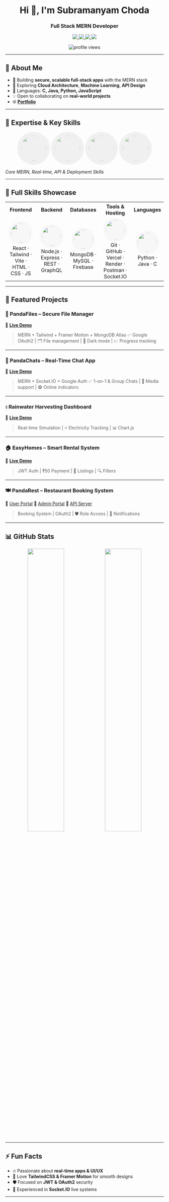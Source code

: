 <!-- README.md -->

<h1 align="center">Hi 👋, I'm Subramanyam Choda</h1>
<h3 align="center">Full Stack MERN Developer</h3>

<p align="center">
  <a href="https://linkedin.com/in/subramanyam-choda-29238a305" target="_blank">
    <img src="https://img.shields.io/badge/LinkedIn-Connect-blue?style=for-the-badge&logo=linkedin&logoColor=white" />
  </a>
  <a href="mailto:subramanyamchoda50@gmail.com">
    <img src="https://img.shields.io/badge/Gmail-Email Me-D14836?style=for-the-badge&logo=gmail&logoColor=white" />
  </a>
  <a href="https://drive.google.com/file/d/1HdmiHFaZf7kAu6ux95Zf1DPl_9fzTSA-/view?usp=sharing" target="_blank">
    <img src="https://img.shields.io/badge/Resume-View-007ACC?style=for-the-badge&logo=google-drive&logoColor=white" />
  </a>
  <a href="https://www.youtube.com/@webdevwithpandas" target="_blank">
    <img src="https://img.shields.io/badge/YouTube-Subscribe-FF0000?style=for-the-badge&logo=youtube&logoColor=white" />
  </a>
</p>

<p align="center">
  <img src="https://komarev.com/ghpvc/?username=subramanyamchoda&style=flat-square&color=blue" alt="profile views" />
</p>

---

## 🚀 About Me

* 🔭 Building **secure, scalable full-stack apps** with the MERN stack
* 🌱 Exploring **Cloud Architecture**, **Machine Learning**, **API Design**
* 🧠 Languages: **C, Java, Python, JavaScript**
* 💡 Open to collaborating on **real-world projects**
* 🌐 [**Portfolio**](https://subramanyamchoda.vercel.app/)

---

## 🎯 Expertise & Key Skills

<p align="center">
  <img src="https://skillicons.dev/icons?i=react,nodejs,mongodb" style="border-radius:50%;padding:12px;background:#f0f0f0;" width="80" />
  <img src="https://skillicons.dev/icons?i=express,tailwind,socketio" style="border-radius:50%;padding:12px;background:#f0f0f0;" width="80" />
  <img src="https://skillicons.dev/icons?i=rest,graphql,git" style="border-radius:50%;padding:12px;background:#f0f0f0;" width="80" />
  <img src="https://skillicons.dev/icons?i=postman,vercel" style="border-radius:50%;padding:12px;background:#f0f0f0;" width="80" />
</p>

*Core MERN, Real-time, API & Deployment Skills*

---

## 🎨 Full Skills Showcase

<div align="center">
<table cellpadding="10">
  <tr>
    <th align="center">Frontend</th>
    <th align="center">Backend</th>
    <th align="center">Databases</th>
    <th align="center">Tools & Hosting</th>
    <th align="center">Languages</th>
  </tr>
  <tr>
    <td align="center">
      <img src="https://skillicons.dev/icons?i=react,tailwind,vite,html,css,js" style="border-radius:50%;padding:8px;background:#f7f7f7;" width="60" /><br>
      React · Tailwind · Vite · HTML · CSS · JS
    </td>
    <td align="center">
      <img src="https://skillicons.dev/icons?i=nodejs,express,rest,graphql" style="border-radius:50%;padding:8px;background:#f7f7f7;" width="60" /><br>
      Node.js · Express · REST · GraphQL
    </td>
    <td align="center">
      <img src="https://skillicons.dev/icons?i=mongodb,mysql,firebase" style="border-radius:50%;padding:8px;background:#f7f7f7;" width="60" /><br>
      MongoDB · MySQL · Firebase
    </td>
    <td align="center">
      <img src="https://skillicons.dev/icons?i=git,github,vercel,render,postman,socketio" style="border-radius:50%;padding:8px;background:#f7f7f7;" width="60" /><br>
      Git · GitHub · Vercel · Render · Postman · Socket.IO
    </td>
    <td align="center">
      <img src="https://skillicons.dev/icons?i=python,java,c" style="border-radius:50%;padding:8px;background:#f7f7f7;" width="60" /><br>
      Python · Java · C
    </td>
  </tr>
</table>
</div>

---

## 🌟 Featured Projects

### 🐼 PandaFiles – Secure File Manager

🔗 [**Live Demo**](https://pandafiles.vercel.app/)

> MERN + Tailwind + Framer Motion + MongoDB Atlas
> ✅ Google OAuth2 | 🗂 File management | 🌙 Dark mode | 📈 Progress tracking

---

### 💬 PandaChats – Real-Time Chat App

🔗 [**Live Demo**](https://pandachats.vercel.app/)

> MERN + Socket.IO + Google Auth
> ✅ 1-on-1 & Group Chats | 📎 Media support | 🟢 Online indicators

---

### 💧 Rainwater Harvesting Dashboard

🔗 [**Live Demo**](https://pandarainwaterharvesting.vercel.app/)

> Real-time Simulation | ⚡ Electricity Tracking | 📊 Chart.js

---

### 🏠 EasyHomes – Smart Rental System

🔗 [**Live Demo**](https://easyhomes7.vercel.app/)

> JWT Auth | ₹50 Payment | 📄 Listings | 🔍 Filters

---

### 🍽 PandaRest – Restaurant Booking System

🔗 [User Portal](https://pandarestaurantsuser.vercel.app/)
🔗 [Admin Portal](https://pandarestaurantsadder.vercel.app/)
🔗 [API Server](https://panda-rest-server.onrender.com/)

> Booking System | OAuth2 | 🛡 Role Access | 📧 Notifications

---

## 📊 GitHub Stats

<div align="center">
  <img src="https://github-readme-stats.vercel.app/api?username=subramanyamchoda&theme=tokyonight&show_icons=true" width="48%" />
  <img src="https://github-readme-stats.vercel.app/api/top-langs/?username=subramanyamchoda&layout=compact&theme=tokyonight" width="48%" />
</div>

---

## ⚡ Fun Facts

* 🔥 Passionate about **real-time apps & UI/UX**
* 🎨 Love **TailwindCSS & Framer Motion** for smooth designs
* 🛡 Focused on **JWT & OAuth2** security
* 🔄 Experienced in **Socket.IO** live systems

---

<!-- Crafted with ❤️ using GPRM & OpenAI assistance -->
